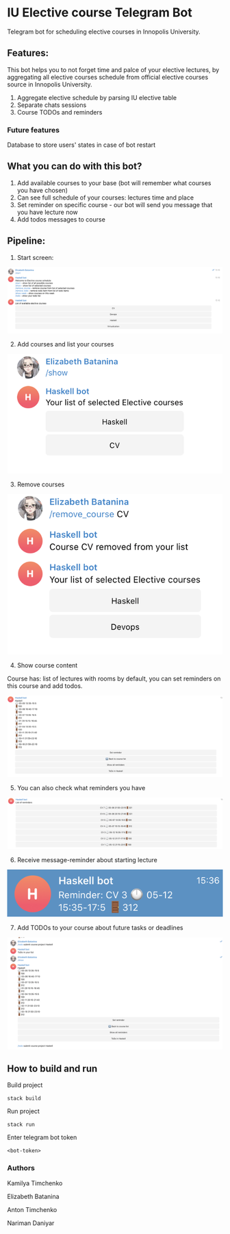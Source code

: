 # IU Elective course Telegram Bot

Telegram bot for scheduling elective courses in  Innopolis University. 

## Features:

This bot helps you to not forget time and palce of your elective lectures, by aggregating all elective courses 
schedule from official elective courses source in Innopolis University. 

1. Aggregate elective schedule by parsing IU elective table
2. Separate chats sessions
3. Course TODOs and reminders

### Future features
Database to store users' states in case of bot restart

## What you can do with this bot?

1. Add available courses to your base (bot will remember what courses you have chosen)
2. Can see full schedule of your courses: lectures time and place
3. Set reminder on specific course - our bot will send you message that you have lecture now
4. Add todos messages to course



## Pipeline:

1. Start screen: 

![start screen](img/start.png)

2. Add courses and list your  courses 

![add courses](img/list_courses.png)

3. Remove courses

![remove courses](img/remove_courses.png)

4. Show course content

Course has: list of lectures with rooms by default, you can set reminders on this course and add todos.

![course content](img/course_content.png)

5. You can also check what reminders you have

![course reminders](img/list_reminders.png)

6. Receive message-reminder about starting lecture

![reminder](img/reminder.png)

7. Add TODOs to your course about future tasks or deadlines

![todo](img/add_todo.png)

## How to build and run

Build project

```
stack build
```

Run project

```
stack run
```
Enter telegram bot token
```
<bot-token>
```

### Authors

Kamilya Timchenko

Elizabeth Batanina

Anton Timchenko

Nariman Daniyar
